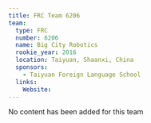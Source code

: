 ```yaml
---
title: FRC Team 6206
team:
  type: FRC
  number: 6206
  name: Big City Robotics
  rookie_year: 2016
  location: Taiyuan, Shaanxi, China
  sponsors:
    - Taiyuan Foreign Language School
  links:
    Website: 
---
```

No content has been added for this team